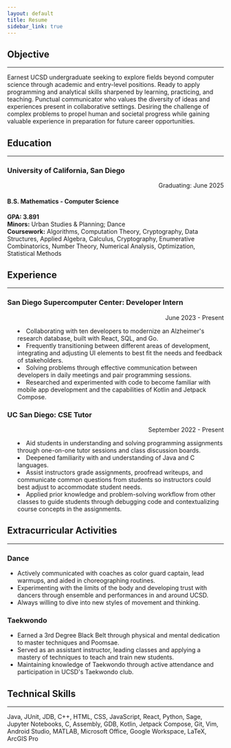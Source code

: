 ```yaml
---
layout: default
title: Resume
sidebar_link: true
---
```


## Objective
---
Earnest UCSD undergraduate seeking to explore fields beyond computer science through academic and entry-level positions. Ready to apply programming and analytical skills sharpened by learning, practicing, and teaching. Punctual communicator who values the diversity of ideas and experiences present in collaborative settings. Desiring the challenge of complex problems to propel human and societal progress while gaining valuable experience in preparation for future career opportunities.

## Education
---
<h3>University of California, San Diego</h3> <div style="text-align: right"> Graduating: June 2025</div>

#### B.S. Mathematics - Computer Science  
**GPA: 3.891**  
**Minors:** Urban Studies & Planning; Dance  
**Coursework:** Algorithms, Computation Theory, Cryptography, Data Structures, Applied Algebra, Calculus, Cryptography, Enumerative Combinatorics, Number Theory, Numerical Analysis, Optimization, Statistical Methods

## Experience
---
<h3>San Diego Supercomputer Center: Developer Intern</h3> <div style="text-align: right"> June 2023 - Present</div>  
<ul style="list-style-position: inside">
    <li>Collaborating with ten developers to modernize an Alzheimer's research database, built with React, SQL, and Go.</li>
    <li>Frequently transitioning between different areas of development, integrating and adjusting UI elements to best fit the needs and feedback of stakeholders.</li>
    <li>Solving problems through effective communication between developers in daily meetings and pair programming sessions.</li>
    <li>Researched and experimented with code to become familiar with mobile app development and the capabilities of Kotlin and Jetpack Compose.</li>
</ul>

<h3>UC San Diego: CSE Tutor</h3> <div style="text-align: right"> September 2022 - Present</div>  
<ul style="list-style-position: inside">
    <li>Aid students in understanding and solving programming assignments through one-on-one tutor sessions and class discussion boards.</li>
    <li>Deepened familiarity with and understanding of Java and C languages.</li>
    <li>Assist instructors grade assignments, proofread writeups, and communicate common questions from students so instructors could best adjust to accommodate student needs.</li>
    <li>Applied prior knowledge and problem-solving workflow from other classes to guide students through debugging code and contextualizing course concepts in the assignments.</li>
</ul>

## Extracurricular Activities
---
### Dance
<ul>
    <li>Actively communicated with coaches as color guard captain, lead warmups, and aided in choreographing routines.</li>
    <li>Experimenting with the limits of the body and developing trust with dancers through ensemble and performances in and around UCSD.</li>
    <li>Always willing to dive into new styles of movement and thinking.</li>
</ul>

### Taekwondo
<ul>
    <li>Earned a 3rd Degree Black Belt through physical and mental dedication to master techniques and Poomsae.</li>
    <li>Served as an assistant instructor, leading classes and applying a mastery of techniques to teach and train new students.</li>
    <li>Maintaining knowledge of Taekwondo through active attendance and participation in UCSD's Taekwondo club.</li>
</ul>

## Technical Skills
---
Java, JUnit, JDB, C++, HTML, CSS, JavaScript, React, Python, Sage, Jupyter Notebooks, C, Assembly, GDB, Kotlin, Jetpack Compose, Git, Vim, Android Studio, MATLAB, Microsoft Office, Google Workspace, LaTeX, ArcGIS Pro
